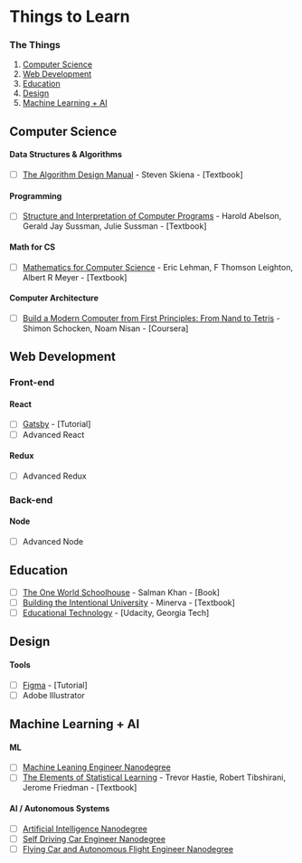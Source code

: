 # Things to Learn

### The Things
1. [Computer Science](https://github.com/nehal96/to-learn#computer-science)
2. [Web Development](https://github.com/nehal96/to-learn#web-development)
3. [Education](https://github.com/nehal96/to-learn#education)
4. [Design](https://github.com/nehal96/to-learn#design)
5. [Machine Learning + AI](https://github.com/nehal96/to-learn#machine-learning--ai)

## Computer Science

#### Data Structures & Algorithms

- [ ] [The Algorithm Design Manual](http://citeseerx.ist.psu.edu/viewdoc/download?doi=10.1.1.471.4772&rep=rep1&type=pdf) - Steven Skiena -  [Textbook]

#### Programming
- [ ] [Structure and Interpretation of Computer Programs](https://web.mit.edu/alexmv/6.037/sicp.pdf) - Harold Abelson, Gerald Jay Sussman, Julie Sussman - [Textbook]

#### Math for CS
- [ ] [Mathematics for Computer Science](https://courses.csail.mit.edu/6.042/spring17/mcs.pdf) - Eric Lehman, F Thomson Leighton, Albert R Meyer - [Textbook]

#### Computer Architecture
- [ ] [Build a Modern Computer from First Principles: From Nand to Tetris](https://www.coursera.org/learn/build-a-computer) - Shimon Schocken, Noam Nisan - [Coursera]


## Web Development

### Front-end
#### React
- [ ] [Gatsby](https://www.gatsbyjs.org/tutorial/) - [Tutorial]
- [ ] Advanced React

#### Redux
- [ ] Advanced Redux

### Back-end
#### Node
- [ ] Advanced Node

## Education
- [ ] [The One World Schoolhouse](https://www.amazon.ca/One-World-Schoolhouse-Education-Reimagined/dp/1455508373) - Salman Khan - [Book]
- [ ] [Building the Intentional University](https://mitpress.mit.edu/books/building-intentional-university) - Minerva - [Textbook]
- [ ] [Educational Technology](https://www.udacity.com/course/educational-technology--ud915) - [Udacity, Georgia Tech]

## Design

#### Tools
- [ ] [Figma](https://www.figma.com/resources/learn-design/) - [Tutorial]
- [ ] Adobe Illustrator

## Machine Learning + AI

#### ML
- [ ] [Machine Leaning Engineer Nanodegree](https://www.udacity.com/course/machine-learning-engineer-nanodegree--nd009t)
- [ ] [The Elements of Statistical Learning](https://web.stanford.edu/~hastie/Papers/ESLII.pdf) - Trevor Hastie, Robert Tibshirani, Jerome Friedman - [Textbook]

#### AI / Autonomous Systems
- [ ] [Artificial Intelligence Nanodegree](https://www.udacity.com/course/ai-artificial-intelligence-nanodegree--nd898)
- [ ] [Self Driving Car Engineer Nanodegree](https://www.udacity.com/course/self-driving-car-engineer-nanodegree--nd013)
- [ ] [Flying Car and Autonomous Flight Engineer Nanodegree](https://www.udacity.com/course/flying-car-nanodegree--nd787)
